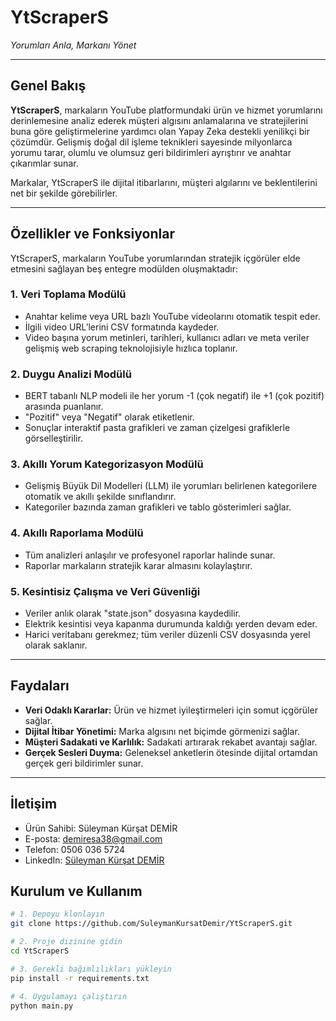 # YtScraperS  
*Yorumları Anla, Markanı Yönet*

---

## Genel Bakış

**YtScraperS**, markaların YouTube platformundaki ürün ve hizmet yorumlarını derinlemesine analiz ederek müşteri algısını anlamalarına ve stratejilerini buna göre geliştirmelerine yardımcı olan Yapay Zeka destekli yenilikçi bir çözümdür. Gelişmiş doğal dil işleme teknikleri sayesinde milyonlarca yorumu tarar, olumlu ve olumsuz geri bildirimleri ayrıştırır ve anahtar çıkarımlar sunar.

Markalar, YtScraperS ile dijital itibarlarını, müşteri algılarını ve beklentilerini net bir şekilde görebilirler.

---

## Özellikler ve Fonksiyonlar

YtScraperS, markaların YouTube yorumlarından stratejik içgörüler elde etmesini sağlayan beş entegre modülden oluşmaktadır:

### 1. Veri Toplama Modülü  
- Anahtar kelime veya URL bazlı YouTube videolarını otomatik tespit eder.  
- İlgili video URL’lerini CSV formatında kaydeder.  
- Video başına yorum metinleri, tarihleri, kullanıcı adları ve meta veriler gelişmiş web scraping teknolojisiyle hızlıca toplanır.

### 2. Duygu Analizi Modülü  
- BERT tabanlı NLP modeli ile her yorum -1 (çok negatif) ile +1 (çok pozitif) arasında puanlanır.  
- "Pozitif" veya "Negatif" olarak etiketlenir.  
- Sonuçlar interaktif pasta grafikleri ve zaman çizelgesi grafiklerle görselleştirilir.

### 3. Akıllı Yorum Kategorizasyon Modülü  
- Gelişmiş Büyük Dil Modelleri (LLM) ile yorumları belirlenen kategorilere otomatik ve akıllı şekilde sınıflandırır.  
- Kategoriler bazında zaman grafikleri ve tablo gösterimleri sağlar.

### 4. Akıllı Raporlama Modülü  
- Tüm analizleri anlaşılır ve profesyonel raporlar halinde sunar.  
- Raporlar markaların stratejik karar almasını kolaylaştırır.

### 5. Kesintisiz Çalışma ve Veri Güvenliği  
- Veriler anlık olarak "state.json" dosyasına kaydedilir.  
- Elektrik kesintisi veya kapanma durumunda kaldığı yerden devam eder.  
- Harici veritabanı gerekmez; tüm veriler düzenli CSV dosyasında yerel olarak saklanır.

---

## Faydaları

- **Veri Odaklı Kararlar:** Ürün ve hizmet iyileştirmeleri için somut içgörüler sağlar.  
- **Dijital İtibar Yönetimi:** Marka algısını net biçimde görmenizi sağlar.  
- **Müşteri Sadakati ve Karlılık:** Sadakati artırarak rekabet avantajı sağlar.  
- **Gerçek Sesleri Duyma:** Geleneksel anketlerin ötesinde dijital ortamdan gerçek geri bildirimler sunar.

---

## İletişim
- Ürün Sahibi: Süleyman Kürşat DEMİR  
- E-posta: demiresa38@gmail.com  
- Telefon: 0506 036 5724  
- LinkedIn: [Süleyman Kürşat DEMİR](https://www.linkedin.com/in/suleyman-kursat-demir/)


## Kurulum ve Kullanım

```bash
# 1. Depoyu klonlayın
git clone https://github.com/SuleymanKursatDemir/YtScraperS.git

# 2. Proje dizinine gidin
cd YtScraperS

# 3. Gerekli bağımlılıkları yükleyin
pip install -r requirements.txt

# 4. Uygulamayı çalıştırın
python main.py
